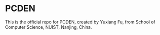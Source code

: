 # PCDEN
This is the official repo for PCDEN, created by Yuxiang Fu, from School of Computer Science, NUIST, Nanjing, China.
